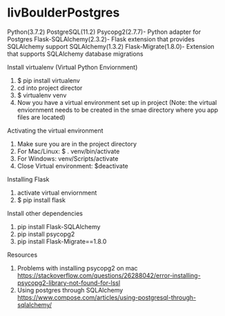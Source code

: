 # livBoulderPostgres

Python(3.7.2)
PostgreSQL(11.2)
Psycopg2(2.7.7)- Python adapter for Postgres
Flask-SQLAlchemy(2.3.2)- Flask extension that provides SQLAlchemy support
SQLAlchemy(1.3.2)
Flask-Migrate(1.8.0)- Extension that supports SQLAlchemy database migrations


Install virtualenv (Virtual Python Enviornment)
1. $ pip install virtualenv
2. cd into project director
3. $ virtualenv venv
4. Now you have a virtual environment set up in project (Note: the virtual enviornment needs to be created in the smae directory where you app files are located)

Activating the virtual environment
1. Make sure you are in the project directory
2. For Mac/Linux: $ . venv/bin/activate
3. For Windows: venv/Scripts/activate
4. Close Virtual environment: $deactivate

Installing Flask
1. activate virtual enviornment
2. $ pip install flask

Install other dependencies
1. pip install Flask-SQLAlchemy
2. pip install psycopg2
3. pip install Flask-Migrate==1.8.0


Resources
1. Problems with installing psycopg2 on mac
    https://stackoverflow.com/questions/26288042/error-installing-psycopg2-library-not-found-for-lssl
2. Using postgres through SQLAlchemy
    https://www.compose.com/articles/using-postgresql-through-sqlalchemy/

